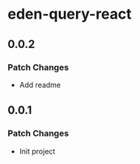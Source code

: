 # eden-query-react

## 0.0.2

### Patch Changes

- Add readme

## 0.0.1

### Patch Changes

- Init project
